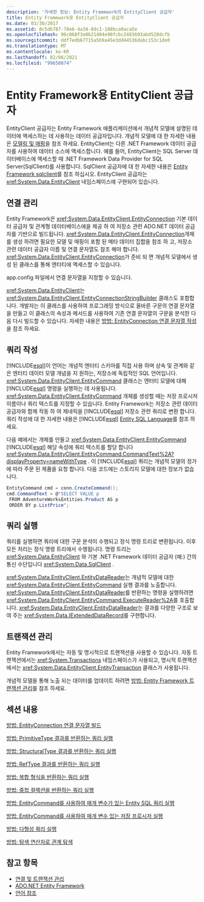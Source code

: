 ```yaml
---
description: '자세한 정보: Entity Framework의 EntityClient 공급자'
title: Entity Framework용 EntityClient 공급자
ms.date: 03/30/2017
ms.assetid: 8c5db787-78e6-4a34-8dc1-188bca0aca5e
ms.openlocfilehash: 96c060f3e0b21484e90fcbc2483693abd528dcfb
ms.sourcegitcommit: ddf7edb67715a5b9a45e3dd44536dabc153c1de0
ms.translationtype: MT
ms.contentlocale: ko-KR
ms.lasthandoff: 02/06/2021
ms.locfileid: "99650874"
---
```

# <a name="entityclient-provider-for-the-entity-framework"></a>Entity Framework용 EntityClient 공급자

EntityClient 공급자는 Entity Framework 애플리케이션에서 개념적 모델에 설명된 데이터에 액세스하는 데 사용하는 데이터 공급자입니다. 개념적 모델에 대 한 자세한 내용은 [모델링 및 매핑](modeling-and-mapping.md)을 참조 하세요. EntityClient는 다른 .NET Framework 데이터 공급자를 사용하여 데이터 소스에 액세스합니다. 예를 들어, EntityClient는 SQL Server 데이터베이스에 액세스할 때 .NET Framework Data Provider for SQL Server(SqlClient)를 사용합니다. SqlClient 공급자에 대 한 자세한 내용은 [Entity Framework sqlclient](sqlclient-for-the-entity-framework.md)를 참조 하십시오. EntityClient 공급자는 <xref:System.Data.EntityClient> 네임스페이스에 구현되어 있습니다.  
  
## <a name="managing-connections"></a>연결 관리  

 Entity Framework은 <xref:System.Data.EntityClient.EntityConnection> 기본 데이터 공급자 및 관계형 데이터베이스에을 제공 하 여 저장소 관련 ADO.NET 데이터 공급자를 기반으로 빌드됩니다. <xref:System.Data.EntityClient.EntityConnection>개체를 생성 하려면 필요한 모델 및 매핑이 포함 된 메타 데이터 집합을 참조 하 고, 저장소 관련 데이터 공급자 이름 및 연결 문자열도 참조 해야 합니다. <xref:System.Data.EntityClient.EntityConnection>가 준비 되 면 개념적 모델에서 생성 된 클래스를 통해 엔터티에 액세스할 수 있습니다.  
  
 app.config 파일에서 연결 문자열을 지정할 수 있습니다.  
  
 <xref:System.Data.EntityClient>는 <xref:System.Data.EntityClient.EntityConnectionStringBuilder> 클래스도 포함합니다. 개발자는 이 클래스를 사용하여 프로그래밍 방식으로 올바른 구문의 연결 문자열을 만들고 이 클래스의 속성과 메서드를 사용하여 기존 연결 문자열의 구문을 분석한 다음 다시 빌드할 수 있습니다. 자세한 내용은 [방법: EntityConnection 연결 문자열 작성](how-to-build-an-entityconnection-connection-string.md)을 참조 하세요.  
  
## <a name="creating-queries"></a>쿼리 작성  

 [!INCLUDE[esql](../../../../../includes/esql-md.md)]이 언어는 개념적 엔터티 스키마를 직접 사용 하며 상속 및 관계와 같은 엔터티 데이터 모델 개념을 지 원하는, 저장소에 독립적인 SQL 언어입니다. <xref:System.Data.EntityClient.EntityCommand> 클래스는 엔터티 모델에 대해 [!INCLUDE[esql](../../../../../includes/esql-md.md)] 명령을 실행하는 데 사용됩니다. <xref:System.Data.EntityClient.EntityCommand> 개체를 생성할 때는 저장 프로시저 이름이나 쿼리 텍스트를 지정할 수 있습니다. Entity Framework는 저장소 관련 데이터 공급자와 함께 작동 하 여 제네릭을 [!INCLUDE[esql](../../../../../includes/esql-md.md)] 저장소 관련 쿼리로 변환 합니다. 쿼리 작성에 대 한 자세한 내용은 [!INCLUDE[esql](../../../../../includes/esql-md.md)] [Entity SQL Language](./language-reference/entity-sql-language.md)를 참조 하세요.  
  
 다음 예에서는 개체를 만들고 <xref:System.Data.EntityClient.EntityCommand> [!INCLUDE[esql](../../../../../includes/esql-md.md)] 해당 속성에 쿼리 텍스트를 할당 합니다 <xref:System.Data.EntityClient.EntityCommand.CommandText%2A?displayProperty=nameWithType> . 이 [!INCLUDE[esql](../../../../../includes/esql-md.md)] 쿼리는 개념적 모델의 정가에 따라 주문 된 제품을 요청 합니다. 다음 코드에는 스토리지 모델에 대한 정보가 없습니다.  
  
 ```csharp
EntityCommand cmd = conn.CreateCommand();
cmd.CommandText = @"SELECT VALUE p
  FROM AdventureWorksEntities.Product AS p
  ORDER BY p.ListPrice";
```
  
## <a name="executing-queries"></a>쿼리 실행  

 쿼리를 실행하면 쿼리에 대한 구문 분석이 수행되고 정식 명령 트리로 변환됩니다. 이후 모든 처리는 정식 명령 트리에서 수행됩니다. 명령 트리는 <xref:System.Data.EntityClient> 와 기본 .NET Framework 데이터 공급자 (예:) 간의 통신 수단입니다 <xref:System.Data.SqlClient> .  
  
 <xref:System.Data.EntityClient.EntityDataReader>는 개념적 모델에 대한 <xref:System.Data.EntityClient.EntityCommand> 실행 결과를 노출합니다. <xref:System.Data.EntityClient.EntityDataReader>를 반환하는 명령을 실행하려면 <xref:System.Data.EntityClient.EntityCommand.ExecuteReader%2A>를 호출합니다. <xref:System.Data.EntityClient.EntityDataReader>는 결과를 다양한 구조로 보여 주는 <xref:System.Data.IExtendedDataRecord>를 구현합니다.  
  
## <a name="managing-transactions"></a>트랜잭션 관리  

 Entity Framework에서는 자동 및 명시적으로 트랜잭션을 사용할 수 있습니다. 자동 트랜잭션에서는 <xref:System.Transactions> 네임스페이스가 사용되고, 명시적 트랜잭션에서는 <xref:System.Data.EntityClient.EntityTransaction> 클래스가 사용됩니다.  
  
 개념적 모델을 통해 노출 되는 데이터를 업데이트 하려면 [방법: Entity Framework 트랜잭션 관리](/previous-versions/dotnet/netframework-4.0/bb738523(v=vs.100))를 참조 하세요.  
  
## <a name="in-this-section"></a>섹션 내용  

 [방법: EntityConnection 연결 문자열 빌드](how-to-build-an-entityconnection-connection-string.md)  
  
 [방법: PrimitiveType 결과를 반환하는 쿼리 실행](how-to-execute-a-query-that-returns-primitivetype-results.md)  
  
 [방법: StructuralType 결과를 반환하는 쿼리 실행](how-to-execute-a-query-that-returns-structuraltype-results.md)  
  
 [방법: RefType 결과를 반환하는 쿼리 실행](how-to-execute-a-query-that-returns-reftype-results.md)  
  
 [방법: 복합 형식을 반환하는 쿼리 실행](how-to-execute-a-query-that-returns-complex-types.md)  
  
 [방법: 중첩 컬렉션을 반환하는 쿼리 실행](how-to-execute-a-query-that-returns-nested-collections.md)  
  
 [방법: EntityCommand를 사용하여 매개 변수가 있는 Entity SQL 쿼리 실행](how-to-execute-a-parameterized-entity-sql-query-using-entitycommand.md)  
  
 [방법: EntityCommand를 사용하여 매개 변수 있는 저장 프로시저 실행](how-to-execute-a-parameterized-stored-procedure-using-entitycommand.md)  
  
 [방법: 다형성 쿼리 실행](how-to-execute-a-polymorphic-query.md)  
  
 [방법: 탐색 연산자로 관계 탐색](how-to-navigate-relationships-with-the-navigate-operator.md)  
  
## <a name="see-also"></a>참고 항목

- [연결 및 트랜잭션 관리](/previous-versions/dotnet/netframework-4.0/bb896325(v=vs.100))
- [ADO.NET Entity Framework](index.md)
- [언어 참조](./language-reference/index.md)
